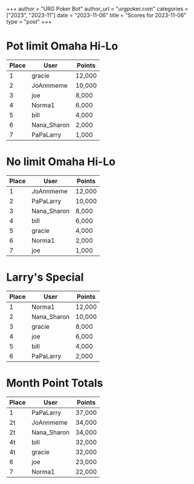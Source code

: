 +++
author = "URG Poker Bot"
author_url = "urgpoker.com"
categories = ["2023", "2023-11"]
date = "2023-11-06"
title = "Scores for 2023-11-06"
type = "post"
+++
# Pot limit Omaha Hi-Lo

| Place | User | Points |
|-------|------|--------|
| 1 | gracie | 12,000 |
| 2 | JoAnnmeme | 10,000 |
| 3 | joe | 8,000 |
| 4 | Norma1 | 6,000 |
| 5 | bill | 4,000 |
| 6 | Nana_Sharon | 2,000 |
| 7 | PaPaLarry | 1,000 |

# No limit Omaha Hi-Lo

| Place | User | Points |
|-------|------|--------|
| 1 | JoAnnmeme | 12,000 |
| 2 | PaPaLarry | 10,000 |
| 3 | Nana_Sharon | 8,000 |
| 4 | bill | 6,000 |
| 5 | gracie | 4,000 |
| 6 | Norma1 | 2,000 |
| 7 | joe | 1,000 |

# Larry's Special

| Place | User | Points |
|-------|------|--------|
| 1 | Norma1 | 12,000 |
| 2 | Nana_Sharon | 10,000 |
| 3 | gracie | 8,000 |
| 4 | joe | 6,000 |
| 5 | bill | 4,000 |
| 6 | PaPaLarry | 2,000 |

# Month Point Totals

| Place | User | Points |
|-------|------|--------|
| 1 | PaPaLarry | 37,000 |
| 2t | JoAnnmeme | 34,000 |
| 2t | Nana_Sharon | 34,000 |
| 4t | bill | 32,000 |
| 4t | gracie | 32,000 |
| 6 | joe | 23,000 |
| 7 | Norma1 | 22,000 |
